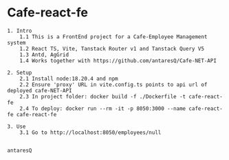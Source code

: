 # Cafe-react-fe

	1. Intro
		1.1 This is a FrontEnd project for a Cafe-Employee Management system
		1.2 React TS, Vite, Tanstack Router v1 and Tanstack Query V5
		1.3 Antd, AgGrid
   		1.4 Works together with https://github.com/antaresQ/Cafe-NET-API

	2. Setup
		2.1 Install node:18.20.4 and npm
  		2.2 Ensure 'proxy' URL in vite.config.ts points to api url of deployed cafe-NET-API 
  		2.3 In project folder: docker build -f ./Dockerfile -t cafe-react-fe
  		2.4 To deploy: docker run --rm -it -p 8050:3000 --name cafe-react-fe cafe-react-fe
    
 	3. Use 
  		3.1 Go to http://localhost:8050/employees/null
		

	antaresQ
